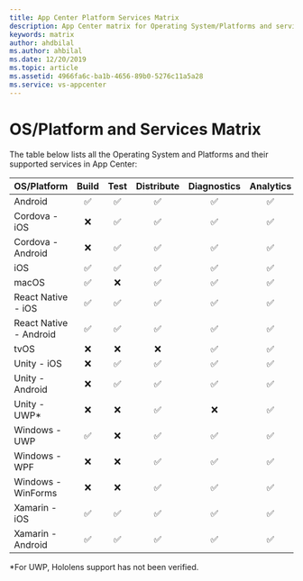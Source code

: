 ```yaml
---
title: App Center Platform Services Matrix
description: App Center matrix for Operating System/Platforms and services
keywords: matrix
author: ahdbilal
ms.author: ahbilal
ms.date: 12/20/2019
ms.topic: article
ms.assetid: 4966fa6c-ba1b-4656-89b0-5276c11a5a28
ms.service: vs-appcenter
---
```


# OS/Platform and Services Matrix

The table below lists all the Operating System and Platforms and their supported services in App Center:

| OS/Platform            | Build | Test | Distribute | Diagnostics | Analytics |
| :--------------------- | :---: | :--: | :--------: | :-----:     | :-------: |
| Android                |  ✅   |  ✅  |     ✅     |   ✅       |    ✅     |
| Cordova - iOS          |  ❌   |  ✅  |     ✅     |   ✅       |    ✅     |
| Cordova - Android      |  ❌   |  ✅  |     ✅     |   ✅       |    ✅     |
| iOS                    |  ✅   |  ✅  |     ✅     |   ✅       |    ✅     |
| macOS                  |  ✅   |  ❌  |     ✅     |   ✅       |    ✅     |
| React Native - iOS     |  ✅   |  ✅  |     ✅     |   ✅       |    ✅     |
| React Native - Android |  ✅   |  ✅  |     ✅     |   ✅       |    ✅     |
| tvOS                   |  ❌   |  ❌  |     ❌     |   ✅       |    ✅     |
| Unity - iOS            |  ❌   |  ✅  |     ✅     |   ✅       |    ✅     |
| Unity - Android        |  ❌   |  ✅  |     ✅     |   ✅       |    ✅     |
| Unity - UWP*           |  ❌   |  ❌  |     ✅     |   ❌       |    ✅     |
| Windows - UWP          |  ✅   |  ❌  |     ✅     |   ✅       |    ✅     |
| Windows - WPF          |  ❌   |  ❌  |     ✅     |   ✅       |    ✅     |
| Windows - WinForms     |  ❌   |  ❌  |     ✅     |   ✅       |    ✅     |
| Xamarin - iOS          |  ✅   |  ✅  |     ✅     |   ✅       |    ✅     |
| Xamarin - Android      |  ✅   |  ✅  |     ✅     |   ✅       |    ✅     |

*For UWP, Hololens support has not been verified.
